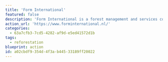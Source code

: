```yaml
---
title: 'Form International'
featured: false
description: 'Form International is a forest management and services company that manages forest assets in Africa and delivers a range of technical and financial services to clients worldwide.'
action_url: 'https://www.forminternational.nl/'
categories:
  - 63a7cfb3-7cd5-4282-af9d-e5ed41572d1b
tags:
  - reforestation
blueprint: action
id: a02cbdf9-354d-4f3a-b445-33189ff20022
---
```

